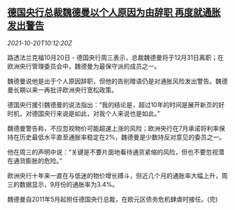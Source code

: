 <!--1634725862000-->
[德国央行总裁魏德曼以个人原因为由辞职 再度就通胀发出警告](https://cn.reuters.com/article/germany-cenbank-chief-resigns-1020-wedn-idCNKBS2HA11D)
------

<div><i>2021-10-20T10:12:20Z</i></div><p>路透法兰克福10月20日 - 德国央行周三表示，总裁魏德曼将于12月31日离职；在欧洲央行管理委员会中，魏德曼为最保守派的成员之一。</p><p>魏德曼说他是出于个人原因辞职，但他的告别赠语仍是对通胀风险发出警告。魏德曼长期以来一再批评欧洲央行宽松政策。</p><p>德国央行援引魏德曼的说法指出：“我的结论是，超过10年的时间是展开新页的好时机，对德国央行来说是如此，对我个人来说也是如此。”</p><p>魏德曼警告称，不应忽视物价可能超速上涨的风险；欧洲央行在7月承诺将利率保持在历史最低水平直至通胀率稳定在2%，魏德曼是少数持反对意见的委员之一。</p><p>他在周三的声明中说：“关键是不要片面地看待通货紧缩的风险，但也不要忽视潜在通货膨胀的危险。”</p><p>欧洲央行十年来一直在与低迷的物价增长搏斗，但近几个月的通胀率大幅上升，周三的数据显示，9月份的通胀率为3.4%。</p><p>魏德曼自2011年5月起担任德国央行总裁，在欧元区债务危机肆虐时接任。(完)</p>
